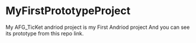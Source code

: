 # MyFirstPrototypeProject
My AFG_TicKet andriod project is my First Andriod project And you can see its prototype from this repo link.
